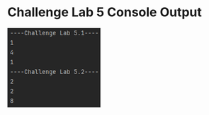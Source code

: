 # Challenge Lab 5 Console Output
![Screenshot of console output for Challenge Lab 5](/ChallengeLab5/ChallengeLab5_Output.png)
